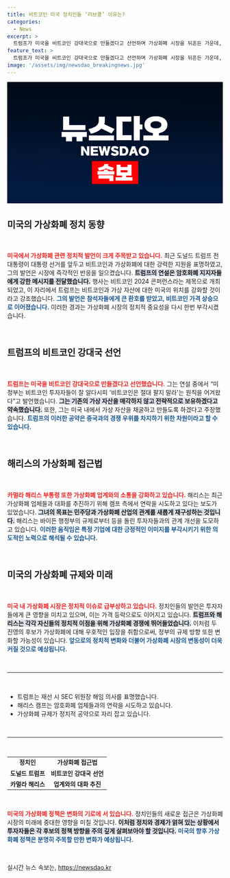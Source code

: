 ```yaml
---
title: 비트코인 미국 정치인들 ‘러브콜’ 이유는?
categories:
  - News
excerpt: >
  트럼프가 미국을 비트코인 강대국으로 만들겠다고 선언하며 가상화폐 시장을 뒤흔든 가운데, 해리스 부통령도 업계와 접촉을 시도하고 있다. 대선 후보들이 가상 자산 규제를 주제로 표심을 공략하는 상황이 흥미롭게 전개되고 있다!
feature_text: >
  트럼프가 미국을 비트코인 강대국으로 만들겠다고 선언하며 가상화폐 시장을 뒤흔든 가운데, 해리스 부통령도 업계와 접촉을 시도하고 있다. 대선 후보들이 가상 자산 규제를 주제로 표심을 공략하는 상황이 흥미롭게 전개되고 있다!
image: '/assets/img/newsdao_breakingnews.jpg'
---
```


<p><img src="/assets/img/newsdao_breakingnews.jpg" alt="ontimetimes 속보" /></p>

<h2 data-ke-size="size26">미국의 가상화폐 정치 동향</h2>

<p data-ke-size="size16">&nbsp;</p>

<p><b><span style="color: #ee2323;">미국에서 가상화폐 관련 정치적 발언이 크게 주목받고 있습니다.</span></b> 최근 도널드 트럼프 전 대통령이 대통령 선거를 앞두고 비트코인과 가상화폐에 대한 강력한 지원을 표명하였고, 그의 발언은 시장에 즉각적인 반응을 일으켰습니다. <b><span style="background-color: #21538527;">트럼프의 연설은 암호화폐 지지자들에게 강한 메시지를 전달했습니다.</span></b> 행사는 비트코인 2024 콘퍼런스라는 제목으로 개최되었고, 이 자리에서 트럼프는 비트코인과 가상 자산에 대한 미국의 위치를 강화할 것이라고 강조했습니다. <b><span style="color: #1a5490;">그의 발언은 참석자들에게 큰 환호를 받았고, 비트코인 가격 상승으로 이어졌습니다.</span></b> 이러한 경과는 가상화폐 시장의 정치적 중요성을 다시 한번 부각시켰습니다. </p>

<p data-ke-size="size16">&nbsp;</p>

<h2 data-ke-size="size26">트럼프의 비트코인 강대국 선언</h2>

<p data-ke-size="size16">&nbsp;</p>

<p><b><span style="color: #ee2323;">트럼프는 미국을 비트코인 강대국으로 만들겠다고 선언했습니다.</span></b> 그는 연설 중에서 “미 정부는 비트코인 투자자들이 잘 알다시피 '비트코인은 절대 팔지 말라'는 원칙을 어겨왔다”고 발언했습니다. <b><span style="background-color: #21538527;">그는 기존의 가상 자산을 매각하지 않고 전략적으로 보유하겠다고 약속했습니다.</span></b> 또한, 그는 미국 내에서 가상 자산을 채굴하고 만들도록 하겠다고 주장했습니다. <b><span style="color: #1a5490;">트럼프의 이러한 공약은 중국과의 경쟁 우위를 차지하기 위한 차원이라고 할 수 있습니다.</span></b> </p>

<p data-ke-size="size16">&nbsp;</p>

<h2 data-ke-size="size26">해리스의 가상화폐 접근법</h2>

<p data-ke-size="size16">&nbsp;</p>

<p><b><span style="color: #ee2323;">카멀라 해리스 부통령 또한 가상화폐 업계와의 소통을 강화하고 있습니다.</span></b> 해리스는 최근 가상화폐 업체들과 대화를 추진하기 위해 캠프 측에서 연락을 시도하고 있다는 보도가 있었습니다. <b><span style="background-color: #21538527;">그녀의 목표는 민주당과 가상화폐 산업의 관계를 새롭게 재구성하는 것입니다.</span></b> 해리스는 바이든 행정부의 규제로부터 등을 돌린 투자자들과의 관계 개선을 도모하고 있습니다. <b><span style="color: #1a5490;">이러한 움직임은 특정 기업에 대한 긍정적인 이미지를 부각시키기 위한 의도적인 노력으로 해석될 수 있습니다.</span></b> </p>

<p data-ke-size="size16">&nbsp;</p>

<h2 data-ke-size="size26">미국의 가상화폐 규제와 미래</h2>

<p data-ke-size="size16">&nbsp;</p>

<p><b><span style="color: #ee2323;">미국 내 가상화폐 시장은 정치적 이슈로 급부상하고 있습니다.</span></b> 정치인들의 발언은 투자자들에게 큰 영향을 미치고 있으며, 이는 가격 등락으로도 이어지고 있습니다. <b><span style="background-color: #21538527;">트럼프와 해리스는 각각 자신들의 정치적 이점을 위해 가상화폐 경쟁에 뛰어들었습니다.</span></b> 이처럼 두 진영의 후보가 가상화폐에 대해 우호적인 입장을 취함으로써, 정부의 규제 방향 또한 변화할 가능성이 있습니다. <b><span style="color: #1a5490;">앞으로의 정치적 변화와 더불어 가상화폐 시장의 변동성이 더욱 커질 것으로 예상됩니다.</span></b> </p>

<p data-ke-size="size16">&nbsp;</p>

<hr>

<p data-ke-size="size16">&nbsp;</p>

<ul>
    <li>트럼프는 재선 시 SEC 위원장 해임 의사를 표명했습니다.</li>
    <li>해리스 캠프는 암호화폐 업체들과의 연락을 시도하고 있습니다.</li>
    <li>가상화폐 규제가 정치적 공약으로 자리 잡고 있습니다.</li>
</ul>

<p data-ke-size="size16">&nbsp;</p>

<hr>

<p data-ke-size="size16">&nbsp;</p>

<table style="width:100%">
    <tr>
        <td style="text-align: center; height: 17px;"><b>정치인</b></td>
        <td style="text-align: center; height: 17px;"><b>가상화폐 접근법</b></td>
    </tr>
    <tr>
        <td style="text-align: center; height: 17px;"><b>도널드 트럼프</b></td>
        <td style="text-align: center; height: 17px;"><b>비트코인 강대국 선언</b></td>
    </tr>
    <tr>
        <td style="text-align: center; height: 17px;"><b>카멀라 해리스</b></td>
        <td style="text-align: center; height: 17px;"><b>업계와의 대화 추진</b></td>
    </tr>
</table>

<p data-ke-size="size16">&nbsp;</p> 

<p><b><span style="color: #ee2323;">미국의 가상화폐 정책은 변화의 기로에 서 있습니다.</span></b> 정치인들의 새로운 접근은 가상화폐 시장의 미래에 중대한 영향을 미칠 것입니다. <b><span style="background-color: #21538527;">이처럼 정치와 경제가 얽혀 있는 상황에서 투자자들은 각 후보의 정책 방향을 주의 깊게 살펴보아야 할 것입니다.</span></b> <b><span style="color: #1a5490;">미국의 향후 가상화폐 정책은 분명히 주목할 만한 변화가 예상됩니다.</span></b> </p>

<p data-ke-size="size16">&nbsp;</p>
실시간 뉴스 속보는, <a href="https://newsdao.kr" rel="dofollow">https://newsdao.kr</a>


